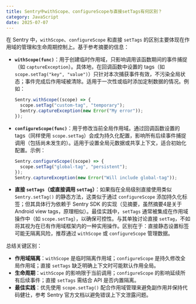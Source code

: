 ```yaml
---
title: Sentry中withScope、configureScope与直接setTags有何区别？
category: JavaScript
date: 2025-07-07
---
```

在 Sentry 中，`withScope`、`configureScope` 和直接 `setTags` 的区别主要体现在作用域的管理和生命周期控制上。基于参考摘要的信息：

- **`withScope(func)`**：用于创建临时作用域，只影响调用该函数期间的事件捕捉（如 `captureException`）。具体地，在回调函数中设置的 tags（如 `scope.setTag("key", "value")`）只针对本次捕获事件有效，不污染全局状态；事件完成后作用域被清除。适用于一次性或临时添加定制数据的情况。例如：
  ```javascript
  Sentry.withScope((scope) => {
    scope.setTag("custom-tag", "temporary");
    Sentry.captureException(new Error("My error"));
  });
  ```

- **`configureScope(func)`**：用于修改当前全局作用域。通过回调函数设置的 tags（同样使用 `scope.setTag`）会成为持久化配置，影响所有后续事件捕捉调用（包括尚未发生的）。适用于设置全局元数据或共享上下文，适合初始化配置。示例：
  ```javascript
  Sentry.configureScope((scope) => {
    scope.setTag("global-tag", "persistent");
  });
  Sentry.captureException(new Error("Will include global-tag"));
  ```

- **直接 `setTags`（或直接调用 `setTag`）**：如果指在全局级别直接使用类似 `Sentry.setTag()` 的静态方法，这类似于通过 `configureScope` 添加持久化标签；但其具体行为依赖于 Sentry SDK 的实现（见摘要，虽然摘要4是关于 Android view tags，原理相似）。最佳实践中，`setTags` 通常被集成在作用域操作中（如 `scope.setTag`），以确保可控性。与其单独讨论直接 `setTag`，不如将其视为在已有作用域框架内的一种实用操作。区别在于：直接静态设置标签可能无隔离风险，推荐通过 `withScope` 或 `configureScope` 管理数据。

总结关键区别：
- **作用域隔离**：`withScope` 是临时隔离作用域；`configureScope` 是持久修改全局作用域；直接 `setTags` 缺乏明确上下文时可能默认作用全局。
- **生命周期**：`withScope` 的影响限于当前调用；`configureScope` 的影响延续所有后续事件；直接 `setTags` 需结合 API 是否内置隔离。
- **最佳实践**：优先使用 `scope.setTag()` 配合作用域管理来避免副作用并保持代码健壮，参考 Sentry 官方文档以避免错误上下文泄露问题。
